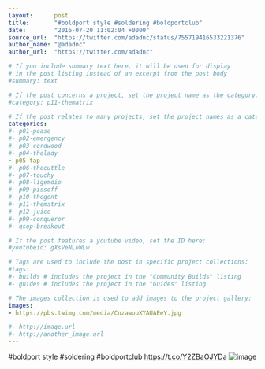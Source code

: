 ```yaml
---
layout:      post
title:       "#boldport style #soldering #boldportclub"
date:        "2016-07-20 11:02:04 +0000"
source_url:  "https://twitter.com/adadnc/status/755719416533221376"
author_name: "@adadnc"
author_url:  "https://twitter.com/adadnc"

# If you include summary text here, it will be used for display
# in the post listing instead of an excerpt from the post body
#summary: text

# If the post concerns a project, set the project name as the category:
#category: p11-thematrix

# If the post relates to many projects, set the project names as a categories array:
categories:
#- p01-pease
#- p02-emergency
#- p03-cordwood
#- p04-thelady
- p05-tap
#- p06-thecuttle
#- p07-touchy
#- p08-ligemdio
#- p09-pissoff
#- p10-thegent
#- p11-thematrix
#- p12-juice
#- p99-conqueror
#- qsop-breakout

# If the post features a youtube video, set the ID here:
#youtubeid: gXsVeNLuWLw

# Tags are used to include the post in specific project collections:
#tags:
#- builds # includes the project in the "Community Builds" listing
#- guides # includes the project in the "Guides" listing

# The images collection is used to add images to the project gallery:
images:
- https://pbs.twimg.com/media/CnzawouXYAUAEeY.jpg

#- http://image.url
#- http://another_image.url
---
```


#boldport style #soldering #boldportclub https://t.co/Y2ZBaOJYDa
![image](https://pbs.twimg.com/media/CnzawouXYAUAEeY.jpg)



